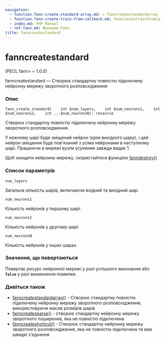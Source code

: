 ```yaml
---
navigation:
  - function.fann-create-standard-array.md: « fanncreatestandardarray
  - function.fann-create-train-from-callback.md: fanncreatetrainfromcallback »
  - index.md: PHP Manual
  - ref.fann.md: Функции Fann
title: fanncreatestandard
---
```

# fanncreatestandard

(PECL fann> = 1.0.0)

fanncreatestandard — Створює стандартну повністю підключену нейронну мережу зворотного розповсюдження

### Опис

```methodsynopsis
fann_create_standard(    int $num_layers,    int $num_neurons1,    int $num_neurons2,    int ...$num_neuronsN): resource
```

Створює стандартну повністю підключену нейронну мережу зворотного розповсюдження.

У кожному шарі буде зміщений нейрон (крім вихідного шару), і цей нейрон зміщення буде пов'язаний з усіма нейронами в наступному шарі. Працюючи в мережі вузли усунення завжди видає 1.

Щоб знищити нейронну мережу, скористайтеся функцією [fanndestroy()](function.fann-destroy.md)

### Список параметрів

`num_layers`

Загальна кількість шарів, включаючи вхідний та вихідний шар.

`num_neurons1`

Кількість нейронів у першому шарі.

`num_neurons2`

Кількість нейронів у другому шарі.

`num_neuronsN`

Кількість нейронів у інших шарах.

### Значення, що повертаються

Повертає ресурс нейронної мережі у разі успішного виконання або **`false`** у разі виникнення помилки.

### Дивіться також

-   [fanncreatestandardarray()](function.fann-create-standard-array.md) - Створює стандартну повністю підключену нейронну мережу зворотного розповсюдження, використовуючи масив розмірів шарів
-   [fanncreatesparse()](function.fann-create-sparse.md) - створює стандартну нейронну мережу зворотного поширення, яка не повністю підключена
-   [fanncreateshortcut()](function.fann-create-shortcut.md) - Створює стандартну нейронну мережу зворотного розповсюдження, яка не повністю підключена та має швидкі з'єднання
